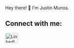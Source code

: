 <!DOCTYPE html>
<html lang="en">
<head>
    <meta charset="UTF-8">
    <meta name="viewport" content="width=device-width, initial-scale=1.0">
</head>
<body>

<p>Hey there! 👋 I'm Justin Munos.</p>

<h2>Connect with me:</h2>
<a href="https://www.linkedin.com/in/justinmunos/"><img src="https://raw.githubusercontent.com/rahuldkjain/github-profile-readme-generator/master/src/images/icons/Social/linked-in-alt.svg" alt="LinkedIn" height="30" width="40"></a>

</body>
</html>
